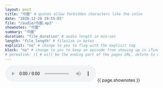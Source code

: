 ```yaml
---
layout: post
title: "巾圍" # quotes allow forbidden characters like the colon
date: "2020-12-20 19:55:05"
file: "/audio/巾圍.mp3"
shownotes: "巾圍"
summary: "巾圍"
duration: "file_duration" # audio length in min:sec
length: "file_length" # filesize in bytes
explicit: "no" # change to yes to flag with the explicit tag
block: "no" # change to yes to keep an episode from showing up in iTunes
# permalink: /1 # will be the ending part of the pages URL, delete to default to the title
---
```


<audio controls>
<source src="{{site.url}}{{site.baseurl}}{{ page.file }}" type="audio/x-mp3">
Your browser does not support the audio element.
</audio>
{{ page.shownotes }}

